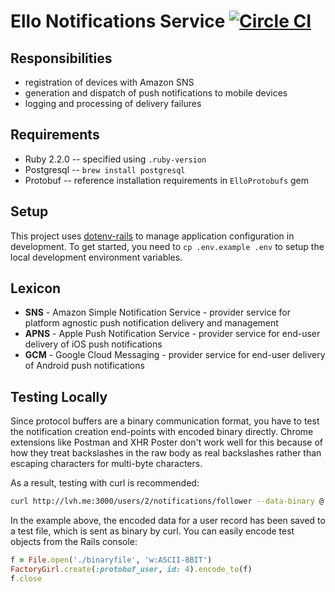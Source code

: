 # Ello Notifications Service [![Circle CI](https://circleci.com/gh/ello/ello-notifications.svg?style=svg&circle-token=376793a29ced1c232fe8b82e7499effbfe0bb2ee)](https://circleci.com/gh/ello/ello-notifications)

## Responsibilities

- registration of devices with Amazon SNS
- generation and dispatch of push notifications to mobile devices
- logging and processing of delivery failures

## Requirements

- Ruby 2.2.0 -- specified using `.ruby-version`
- Postgresql -- `brew install postgresql`
- Protobuf -- reference installation requirements in `ElloProtobufs` gem

## Setup

This project uses [dotenv-rails](https://github.com/bkeepers/dotenv) to
manage application configuration in development.  To get started, you
need to `cp .env.example .env` to setup the local development
environment variables.

## Lexicon

- **SNS** - Amazon Simple Notification Service - provider service for
  platform agnostic push notification delivery and management
- **APNS** - Apple Push Notification Service - provider service for
  end-user delivery of iOS push notifications
- **GCM** - Google Cloud Messaging - provider service for end-user
  delivery of Android push notifications

## Testing Locally

Since protocol buffers are a binary communication format, you have to
test the notification creation end-points with encoded binary directly.
Chrome extensions like Postman and XHR Poster don't work well for this
because of how they treat backslashes in the raw body as real
backslashes rather than escaping characters for multi-byte characters.

As a result, testing with curl is recommended:

```bash
curl http://lvh.me:3000/users/2/notifications/follower --data-binary @./relative/path/to/binaryfile -H "Content-Type: application/octet-stream" -H "Accept: application/json"
```

In the example above, the encoded data for a user record has been saved
to a test file, which is sent as binary by curl.  You can easily encode
test objects from the Rails console:

```ruby
f = File.open('./binaryfile', 'w:ASCII-8BIT')
FactoryGirl.create(:protobuf_user, id: 4).encode_to(f)
f.close
```
